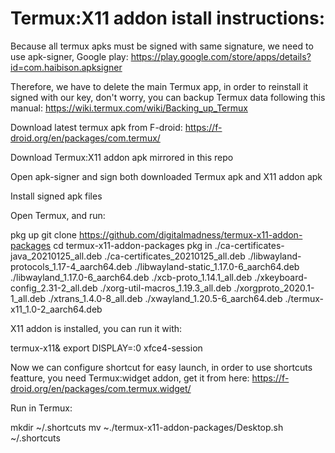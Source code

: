 # Termux:X11 addon istall instructions:

Because all termux apks must be signed with same signature, we need to use apk-signer, Google play: https://play.google.com/store/apps/details?id=com.haibison.apksigner

Therefore, we have to delete the main Termux app, in order to reinstall it signed with our key, don't worry, you can backup Termux data following this manual: https://wiki.termux.com/wiki/Backing_up_Termux

Download latest termux apk from F-droid: https://f-droid.org/en/packages/com.termux/

Download Termux:X11 addon apk mirrored in this repo

Open apk-signer and sign both downloaded Termux apk and X11 addon apk

Install signed apk files

Open Termux, and run:

pkg up
git clone https://github.com/digitalmadness/termux-x11-addon-packages
cd termux-x11-addon-packages
pkg in  ./ca-certificates-java_20210125_all.deb ./ca-certificates_20210125_all.deb ./libwayland-protocols_1.17-4_aarch64.deb ./libwayland-static_1.17.0-6_aarch64.deb ./libwayland_1.17.0-6_aarch64.deb ./xcb-proto_1.14.1_all.deb ./xkeyboard-config_2.31-2_all.deb ./xorg-util-macros_1.19.3_all.deb ./xorgproto_2020.1-1_all.deb ./xtrans_1.4.0-8_all.deb ./xwayland_1.20.5-6_aarch64.deb ./termux-x11_1.0-2_aarch64.deb

X11 addon is installed, you can run it with:

termux-x11&
export DISPLAY=:0
xfce4-session

Now we can configure shortcut for easy launch, in order to use shortcuts featture, you need Termux:widget addon, get it from here: https://f-droid.org/en/packages/com.termux.widget/

Run in Termux:

mkdir ~/.shortcuts
mv ~./termux-x11-addon-packages/Desktop.sh ~/.shortcuts
